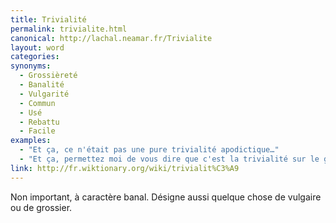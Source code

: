 ```yaml
---
title: Trivialité
permalink: trivialite.html
canonical: http://lachal.neamar.fr/Trivialite
layout: word
categories:
synonyms:
  - Grossièreté
  - Banalité
  - Vulgarité
  - Commun
  - Usé
  - Rebattu
  - Facile
examples:
  - "Et ça, ce n'était pas une pure trivialité apodictique…"
  - "Et ça, permettez moi de vous dire que c'est la trivialité sur le gâteau !"
link: http://fr.wiktionary.org/wiki/trivialit%C3%A9
---
```


Non important, à caractère banal. Désigne aussi quelque chose de vulgaire ou de grossier.

